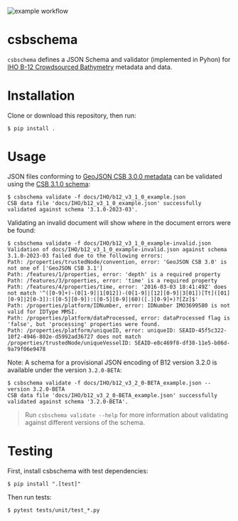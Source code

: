 ![example workflow](https://github.com/CCOMJHC/csbschema/actions/workflows/flake8-and-unit-tests.yml/badge.svg)

# csbschema

`csbschema` defines a JSON Schema and validator (implemented in Pyhon) for 
[IHO B-12 Crowdsourced Bathymetry](https://iho.int/uploads/user/pubs/Drafts/CSB-Guidance_Document-Edition_3.0.pdf) 
metadata and data.

# Installation
Clone or download this repository, then run:
```shell
$ pip install .
```

# Usage
JSON files conforming to [GeoJSON CSB 3.0.0 metadata](docs/IHO/CSB-Guidance_Document-Edition_3.0.pdf) 
can be validated using the [CSB 3.1.0 schema](csbschema/data/CSB-schema-3_1_0-2023-03.json):
```shell
$ csbschema validate -f docs/IHO/b12_v3_1_0_example.json
CSB data file 'docs/IHO/b12_v3_1_0_example.json' successfully validated against schema '3.1.0-2023-03'.
```

Validating an invalid document will show where in the document errors were be found:
```shell
$ csbschema validate -f docs/IHO/b12_v3_1_0_example-invalid.json 
Validation of docs/IHO/b12_v3_1_0_example-invalid.json against schema 3.1.0-2023-03 failed due to the following errors: 
Path: /properties/trustedNode/convention, error: 'GeoJSON CSB 3.0' is not one of ['GeoJSON CSB 3.1']
Path: /features/1/properties, error: 'depth' is a required property
Path: /features/3/properties, error: 'time' is a required property
Path: /features/4/properties/time, error: '2016-03-03 18:41:49Z' does not match '^([0-9]+)-(0[1-9]|1[012])-(0[1-9]|[12][0-9]|3[01])[Tt]([01][0-9]|2[0-3]):([0-5][0-9]):([0-5][0-9]|60)([.][0-9]+)?[Zz]$'
Path: /properties/platform/IDNumber, error: IDNumber IMO3699580 is not valid for IDType MMSI.
Path: /properties/platform/dataProcessed, error: dataProcessed flag is 'false', but 'processing' properties were found.
Path: /properties/platform/uniqueID, error: uniqueID: SEAID-45f5c322-10f2-4946-802e-d5992ad36727 does not match /properties/trustedNode/uniqueVesselID: SEAID-e8c469f8-df38-11e5-b86d-9a79f06e9478
```

Note: A schema for a provisional JSON encoding of B12 version 3.2.0 is available under the version `3.2.0-BETA`:
```shell
$ csbschema validate -f docs/IHO/b12_v3_2_0-BETA_example.json --version 3.2.0-BETA
CSB data file 'docs/IHO/b12_v3_2_0-BETA_example.json' successfully validated against schema '3.2.0-BETA'.
```

> Run `csbschema validate --help` for more information about validating against different versions of the schema.

# Testing
First, install csbschema with test dependencies:
```shell
$ pip install ".[test]"
```

Then run tests:
```shell
$ pytest tests/unit/test_*.py
```

